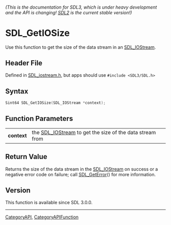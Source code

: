 ###### (This is the documentation for SDL3, which is under heavy development and the API is changing! [SDL2](https://wiki.libsdl.org/SDL2/) is the current stable version!)
# SDL_GetIOSize

Use this function to get the size of the data stream in an [SDL_IOStream](SDL_IOStream).

## Header File

Defined in [SDL_iostream.h](https://github.com/libsdl-org/SDL/blob/main/include/SDL3/SDL_iostream.h), but apps should use `#include <SDL3/SDL.h>`

## Syntax

```c
Sint64 SDL_GetIOSize(SDL_IOStream *context);

```

## Function Parameters

|                 |                                                                          |
| --------------- | ------------------------------------------------------------------------ |
| **context**     | the [SDL_IOStream](SDL_IOStream) to get the size of the data stream from |

## Return Value

Returns the size of the data stream in the [SDL_IOStream](SDL_IOStream) on
success or a negative error code on failure; call
[SDL_GetError](SDL_GetError)() for more information.

## Version

This function is available since SDL 3.0.0.

----
[CategoryAPI](CategoryAPI), [CategoryAPIFunction](CategoryAPIFunction)

